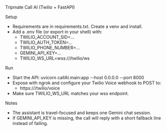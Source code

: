 Tripmate Call AI (Twilio + FastAPI)

Setup

- Requirements are in requirements.txt. Create a venv and install.
- Add a .env file (or export in your shell) with:
	- TWILIO_ACCOUNT_SID=...
	- TWILIO_AUTH_TOKEN=...
	- TWILIO_PHONE_NUMBER=...
	- GEMINI_API_KEY=...
	- TWILIO_WS_URL=wss://<your-ngrok-domain>/twilio/ws

Run

- Start the API: uvicorn callAI.main:app --host 0.0.0.0 --port 8000
- Expose with ngrok and configure your Twilio Voice webhook to POST to:
	- https://<your-ngrok-domain>/twilio/voice
- Make sure TWILIO_WS_URL matches your wss endpoint.

Notes

- The assistant is travel-focused and keeps one Gemini chat session.
- If GEMINI_API_KEY is missing, the call will reply with a short fallback line instead of failing.

